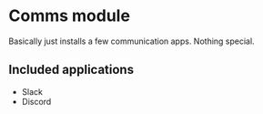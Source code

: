 # Comms module

Basically just installs a few communication apps. Nothing special.

## Included applications

* Slack
* Discord
